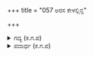 +++
title = "057 ಅರಸ ಕೇಳಲ್ಲಿನ್ದ"

+++

<details><summary>ಗದ್ಯ (ಕ.ಗ.ಪ) </summary>

57. ಅಲ್ಲಿಂದ ಉತ್ತರಕ್ಕೆ ಹೊರಟು. ಬೇಸರಗೊಳ್ಳದೆ ಕಲ್ಲುಜರಿಗಳಿಂದ ಕೂಡಿದ ಶ್ವೇತಪರ್ವತವನ್ನು ಹತ್ತಿದರು. ಗಿರಿಯ ತುದಿಯಲ್ಲಿದ್ದ ತೋಟದಲ್ಲಿ ಗುಹೆಗಳು ಹಳ್ಳ ಕೊಳ್ಳಗಳನ್ನೆಲ್ಲ ಹೊಕ್ಕು ಶೋಧಿಸಿ ಸಾರವಸ್ತುಗಳನ್ನು ಸಂಗ್ರಹಿಸಿ ತಂದರು.
</details>

<details><summary>ಪದಾರ್ಥ (ಕ.ಗ.ಪ) </summary>

ಕೋಹು - ಸಂದಿಗೊಂದಿ  
ಅರಸ ಕೇಳ್-ಜನಮೇಜಯ ರಾಜನೇ ಕೇಳು, ಅಲ್ಲಿಂದ ಬಡಗಲು ಹರಿದು-ಅಲ್ಲಿಂದ ಉತ್ತರಕ್ಕೆ ಹೊರಟು, ಬಿಟ್ಟರು-ಬೀಡುಬಿಟ್ಟರು, ಬೇಸರದೆ-ಬೇಸರಗೊಳ್ಳದೆ ಮತ್ತೆ, ಕಲುದರಿಗಳಲಿ-ಕಲ್ಲುಗಳಿಂದಲೂ, ಹಳ್ಳಗಳಿಂದಲೂ ಕೂಡಿದ್ದ, ಬಹಳ ಶ್ವೇತಪರ್ವತವ-ಶ್ವೇತಪರ್ವತದ ಬೆಟ್ಟಗಳನ್ನು ಏರಿದರು, ಗಿರಿಯ ತುದಿಗಳ ತೋಟದಲಿ-ಬೆಟ್ಟದ ಮೇಲ್ಭಾಗದಲ್ಲಿದ್ದ ತೋಟಗಳಲ್ಲಿ ಹಾಗೂ ಗಹ್ವರದ ಕೊಳ್ಳದ ಕೋಹಿನಲಿ-ಗುಹೆಗಳು ಹಳ್ಳಕೊಳ್ಳಗಳು ಮತ್ತು ಸಂದುಗೊಂದಲಘಳನ್ನು ಹೊಕ್ಕು, ಇರಿದು-ಎದುರಿಸಿದವರನ್ನು ಕೊಂದು, ಶೋಧಿಸಿ-ಹುಡುಕಿ, ಕೊಂಡರಲ್ಲಿಯ ಸಾರವಸ್ತುಗಳ-ಅಲ್ಲಿಯ ಶ್ರೇಷ್ಠವಾದ ವಸ್ತುಗಳನ್ನೆಲ್ಲ ತೆಗೆದುಕೊಂಡರು
</details>
